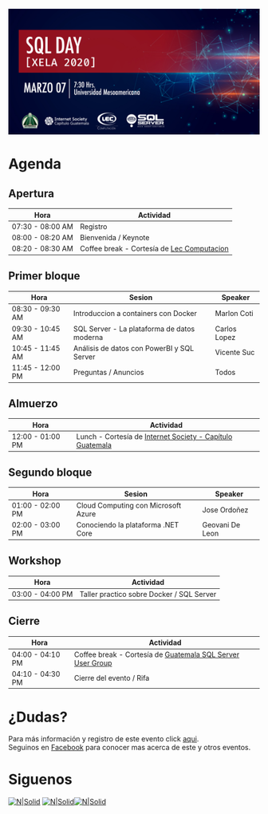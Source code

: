 ![Header](images/header.jpg)
# Agenda

## Apertura
Hora | Actividad |
--- | --- |
07:30 - 08:00 AM | Registro
08:00 - 08:20 AM | Bienvenida / Keynote
08:20 - 08:30 AM | Coffee break - Cortesía de [Lec Computacion](http://www.leccomputacion.com)

## Primer bloque 
Hora | Sesion | Speaker |
--- | --- | --- |
08:30 - 09:30 AM | Introduccion a containers con Docker | Marlon Coti
09:30 - 10:45 AM | SQL Server - La plataforma de datos moderna | Carlos Lopez
10:45 - 11:45 AM | Análisis de datos con PowerBI y SQL Server | Vicente Suc
11:45 - 12:00 PM | Preguntas / Anuncios | Todos

## Almuerzo
Hora | Actividad
--- | --- 
12:00 - 01:00 PM | Lunch - Cortesía de [Internet Society - Capítulo Guatemala](https://www.isoc.org.gt)

## Segundo bloque

Hora | Sesion | Speaker |
--- | --- | --- |
01:00 - 02:00 PM | Cloud Computing con Microsoft Azure | Jose Ordoñez
02:00 - 03:00 PM | Conociendo la plataforma .NET Core | Geovani De Leon

## Workshop

Hora | Actividad
--- | --- 
03:00 - 04:00 PM | Taller practico sobre Docker / SQL Server

## Cierre
Hora | Actividad 
--- | --- 
04:00 - 04:10 PM | Coffee break - Cortesía de [Guatemala SQL Server User Group](http://facebook.com/groups/gtssug/)
04:10 - 04:30 PM | Cierre del evento / Rifa

# ¿Dudas?
Para más información y registro de este evento click [aqui](https://sqlconnect_2019.eventbrite.com).  
Seguinos en [Facebook](https://www.facebook.com/groups/gtssug/) para conocer mas acerca de este y otros eventos.

# Siguenos
[![N|Solid](http://dbamastery.com/wp-content/uploads/2018/08/if_twitter_circle_color_107170.png)](https://twitter.com/gtssug) [![N|Solid](http://dbamastery.com/wp-content/uploads/2018/08/if_github_circle_black_107161.png)](https://github.com/GTSSUG)[![N|Solid](http://dbamastery.com/wp-content/uploads/2018/08/if_browser_1055104.png)](https://www.facebook.com/groups/gtssug/)
